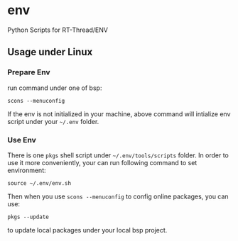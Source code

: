 # env
Python Scripts for RT-Thread/ENV

## Usage under Linux

### Prepare Env

run command under one of bsp:

    scons --menuconfig

If the env is not initialized in your machine, above command will intialize env script under your `~/.env` folder.

### Use Env

There is one `pkgs` shell script under `~/.env/tools/scripts` folder. In order to use it more conveniently, your can run following command to set environment:

    source ~/.env/env.sh

Then when you use `scons --menuconfig` to config online packages, you can use:

    pkgs --update

to update local packages under your local bsp project.
